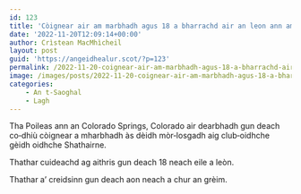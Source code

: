 ```yaml
---
id: 123
title: 'Còignear air am marbhadh agus 18 a bharrachd air an leon ann am mòr‑losgadh ann an Colorado'
date: '2022-11-20T12:09:14+00:00'
author: Crìstean MacMhìcheil
layout: post
guid: 'https://angeidhealur.scot/?p=123'
permalink: /2022-11-20-coignear-air-am-marbhadh-agus-18-a-bharrachd-air-an-leon-ann-am-mor%e2%80%91losgadh-ann-an-colorado/
image: /images/posts/2022-11-20-coignear-air-am-marbhadh-agus-18-a-bharrachd-air-an-leon-ann-an-losgadh-ann-an-colorado.webp
categories:
    - An t-Saoghal
    - Lagh
---
```


Tha Poileas ann an Colorado Springs, Colorado air dearbhadh gun deach co‑dhiù còignear a mharbhadh às dèidh mòr‑losgadh aig club‑oidhche gèidh oidhche Shathairne.

Thathar cuideachd ag aithris gun deach 18 neach eile a leòn.

Thathar a’ creidsinn gun deach aon neach a chur an grèim.
